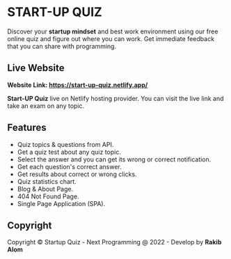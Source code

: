 # START-UP QUIZ
Discover your **startup mindset** and best work environment using our free online quiz and figure out where you can work. Get immediate feedback that you can share with programming.


## Live Website

**Website Link: https://start-up-quiz.netlify.app/**

**Start-UP Quiz** live on Netlify hosting provider. You can visit the live link and take an exam on any topic.

## Features

 - Quiz topics & questions from API.
 - Get a quiz test about any quiz topic.
 - Select the answer and you can get its wrong or correct notification.
 - Get each question's correct answer.
 - Get results about correct or wrong clicks.
 - Quiz statistics chart.
 - Blog & About Page.
 - 404 Not Found Page.
 - Single Page Application (SPA).

## Copyright

Copyright © Startup Quiz - Next Programming @ 2022 - Develop by **Rakib Alom**